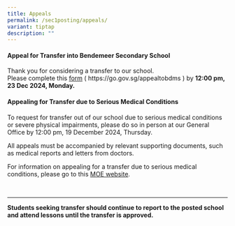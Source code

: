 ```yaml
---
title: Appeals
permalink: /sec1posting/appeals/
variant: tiptap
description: ""
---
```

<h4><strong>Appeal for Transfer into Bendemeer Secondary School</strong></h4>
<p>Thank you for considering a transfer to our school.
<br>Please complete this <a href="https://go.gov.sg/appealtobdms" rel="noopener nofollow" target="_blank">form</a> (
https://go.gov.sg/appealtobdms ) by <strong>12:00 pm, 23 Dec 2024, Monday.</strong>
</p>
<h4><strong>Appealing for Transfer due to Serious Medical Conditions</strong></h4>
<p>To request for transfer out of our school due to serious medical conditions
or severe physical impairments, please do so in person at our General Office
by 12:00 pm, 19 December 2024, Thursday.</p>
<p>All appeals must be accompanied by relevant supporting documents, such
as medical reports and letters from doctors.</p>
<p>For information on appealing for a transfer due to serious medical conditions,
please go to this <a href="https://www.moe.gov.sg/secondary/s1-posting/results/appeal-for-school-transfer/" rel="noopener noreferrer nofollow" target="_blank">MOE website</a>.</p>
<p>
<br>
</p>
<hr>
<p><strong>Students seeking transfer should continue to report to the posted school and attend lessons until the transfer is approved.</strong>
</p>